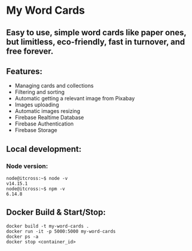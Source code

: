 # My Word Cards

## Easy to use, simple word cards like paper ones, but limitless, eco-friendly, fast in turnover, and free forever. 

## Features:
- Managing cards and collections
- Filtering and sorting
- Automatic getting a relevant image from Pixabay
- Images uploading
- Automatic images resizing
- Firebase Realtime Database
- Firebase Authentication
- Firebase Storage

## Local development:

### Node version:
```
node@itcross:~$ node -v
v14.15.1
node@itcross:~$ npm -v
6.14.8
```

## Docker Build & Start/Stop:
```
docker build -t my-word-cards .
docker run -it -p 5000:5000 my-word-cards
docker ps -a
docker stop <container_id>
```
